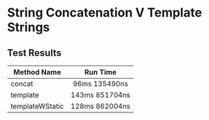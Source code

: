 # String Concatenation V Template Strings
## Test Results
Method Name | Run Time 
----------- | :------: 
concat | 96ms 135490ns
template | 143ms 851704ns
templateWStatic | 128ms 862004ns